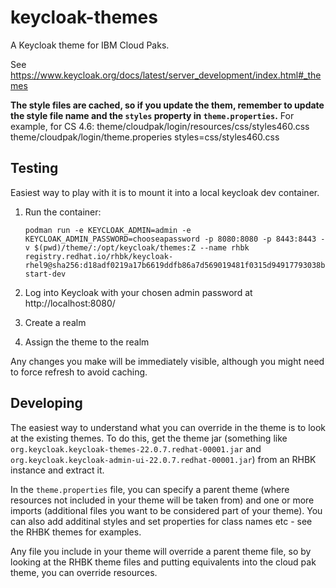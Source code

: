 # keycloak-themes

A Keycloak theme for IBM Cloud Paks.

See https://www.keycloak.org/docs/latest/server_development/index.html#_themes

**The style files are cached, so if you update the them, remember to update the style file name and the `styles` property in `theme.properties`.**
For example, for CS 4.6:
theme/cloudpak/login/resources/css/styles460.css
theme/cloudpak/login/theme.properies styles=css/styles460.css


## Testing

Easiest way to play with it is to mount it into a local keycloak dev container.

1. Run the container:

   ```
   podman run -e KEYCLOAK_ADMIN=admin -e KEYCLOAK_ADMIN_PASSWORD=chooseapassword -p 8080:8080 -p 8443:8443 -v $(pwd)/theme/:/opt/keycloak/themes:Z --name rhbk registry.redhat.io/rhbk/keycloak-rhel9@sha256:d18adf0219a17b6619ddfb86a7d569019481f0315d94917793038ba5c6dc9567 start-dev
   ```

1. Log into Keycloak with your chosen admin password at http://localhost:8080/

1. Create a realm

1. Assign the theme to the realm

Any changes you make will be immediately visible, although you might need to force refresh to avoid caching.

## Developing

The easiest way to understand what you can override in the theme is to look at the existing themes. To do this, get the theme jar (something like `org.keycloak.keycloak-themes-22.0.7.redhat-00001.jar` and `org.keycloak.keycloak-admin-ui-22.0.7.redhat-00001.jar`) from an RHBK instance and extract it.

In the `theme.properties` file, you can specify a parent theme (where resources not included in your theme will be taken from) and one or more imports (additional files you want to be considered part of your theme). You can also add additinal styles and set properties for class names etc - see the RHBK themes for examples.

Any file you include in your theme will override a parent theme file, so by looking at the RHBK theme files and putting equivalents into the cloud pak theme, you can override resources.
